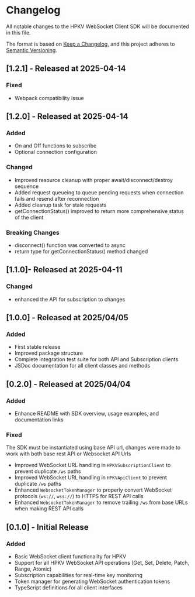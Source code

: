 # Changelog

All notable changes to the HPKV WebSocket Client SDK will be documented in this file.

The format is based on [Keep a Changelog](https://keepachangelog.com/en/1.0.0/),
and this project adheres to [Semantic Versioning](https://semver.org/spec/v2.0.0.html).

## [1.2.1] - Released at 2025-04-14
### Fixed
- Webpack compatibility issue

## [1.2.0] - Released at 2025-04-14
### Added
- On and Off functions to subscribe
- Optional connection configuration

### Changed
- Improved resource cleanup with proper await/disconnect/destroy sequence
- Added request queueing to queue pending requests when connection fails and resend after reconnection
- Added cleanup task for stale requests
- getConnectionStatus() improved to return more comprehensive status of the client

### Breaking Changes
- disconnect() function was converted to async
- return type for getConnectionStatus() method changed

## [1.1.0]- Released at 2025-04-11
### Changed
- enhanced the API for subscription to changes


## [1.0.0] - Released at 2025/04/05

### Added
- First stable release
- Improved package structure
- Complete integration test suite for both API and Subscription clients
- JSDoc documentation for all client classes and methods

## [0.2.0] - Released at 2025/04/04

### Added
- Enhance README with SDK overview, usage examples, and documentation links

### Fixed
The SDK must be instantiated using base API url, changes were made to work with both base rest API or Websocket API Urls
- Improved WebSocket URL handling in `HPKVSubscriptionClient` to prevent duplicate `/ws` paths
- Improved WebSocket URL handling in `HPKVApiClient` to prevent duplicate `/ws` paths
- Enhanced `WebsocketTokenManager` to properly convert WebSocket protocols (`ws://`, `wss://`) to HTTPS for REST API calls
- Enhanced `WebsocketTokenManager` to remove trailing `/ws` from base URLs when making REST API calls

## [0.1.0] - Initial Release

### Added
- Basic WebSocket client functionality for HPKV
- Support for all HPKV WebSocket API operations (Get, Set, Delete, Patch, Range, Atomic)
- Subscription capabilities for real-time key monitoring
- Token manager for generating WebSocket authentication tokens
- TypeScript definitions for all client interfaces 
